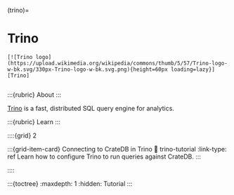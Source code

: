 (trino)=
# Trino

```{div} .float-right
[![Trino logo](https://upload.wikimedia.org/wikipedia/commons/thumb/5/57/Trino-logo-w-bk.svg/330px-Trino-logo-w-bk.svg.png){height=60px loading=lazy}][Trino]
```
```{div} .clearfix
```


:::{rubric} About
:::

[Trino] is a fast, distributed SQL query engine for analytics.

:::{rubric} Learn
:::

::::{grid} 2

:::{grid-item-card} Connecting to CrateDB in Trino
:link: trino-tutorial
:link-type: ref
Learn how to configure Trino to run queries against CrateDB.
:::

::::

:::{toctree}
:maxdepth: 1
:hidden:
Tutorial <tutorial>
:::

[Trino]: https://trino.io/
